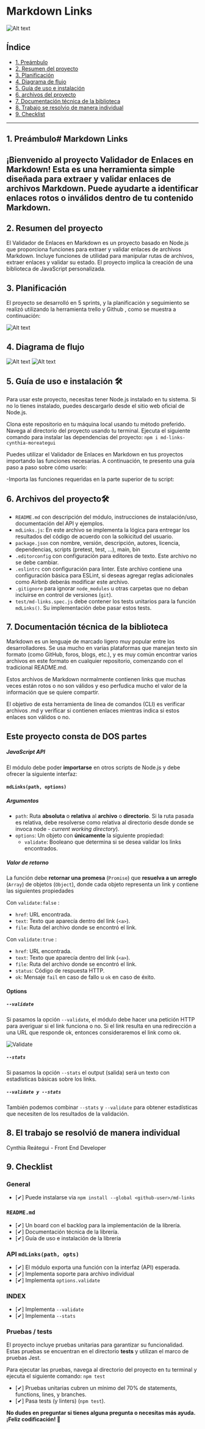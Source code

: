 # Markdown Links
![Alt text](<src/img/cynthiamdlink.png>)
## Índice

* [1. Preámbulo](#1-preámbulo)
* [2. Resumen del proyecto](#2-resumen-del-proyecto)
* [3. Planificación](#3-planificación) 
* [4. Diagrama de flujo](#4-diagrama-de-flujo)
* [5. Guía de uso e instalación](#5-guia-de-uso-e-instalación)
* [6. archivos del proyecto](#6-archivos-del-proyecto)
* [7. Documentación técnica de la biblioteca](#7-documentación-tecnica-del-proyecto)
* [8. Trabajo se resolvio de manera individual](#9-trabajo-se-resolvio-de-manera-individual)
* [9. Checklist](#9-checklist)

***

## 1. Preámbulo# Markdown Links
¡Bienvenido al proyecto Validador de Enlaces en Markdown! Esta es una herramienta simple diseñada para extraer y validar enlaces de archivos Markdown. Puede ayudarte a identificar enlaces rotos o inválidos dentro de tu contenido Markdown.
---

## 2. Resumen del proyecto

El Validador de Enlaces en Markdown es un proyecto basado en Node.js que proporciona funciones para extraer y validar enlaces de archivos Markdown. Incluye funciones de utilidad para manipular rutas de archivos, extraer enlaces y validar su estado.
El proyecto implica la creación de una biblioteca de JavaScript personalizada.

## 3. Planificación

El proyecto se desarrolló en 5 sprints, y la planificación y seguimiento se realizó utilizando la
herramienta trello y Github , como se muestra a continuación:

![Alt text](<src/img/trellorg.png>)


## 4. Diagrama de flujo

![Alt text](<src/img/primera.png>)
![Alt text](<src/img/segunda.png>)

## 5. Guía de uso e instalación 🛠️

Para usar este proyecto, necesitas tener Node.js instalado en tu sistema. Si no lo tienes instalado, puedes descargarlo desde el sitio web oficial de Node.js.

Clona este repositorio en tu máquina local usando tu método preferido.
Navega al directorio del proyecto usando tu terminal.
Ejecuta el siguiente comando para instalar las dependencias del proyecto:
`npm i md-links-cynthia-moreategui`

Puedes utilizar el Validador de Enlaces en Markdown en tus proyectos importando las funciones necesarias. A continuación, te presento una guía paso a paso sobre cómo usarlo:

-Importa las funciones requeridas en la parte superior de tu script:
## 6. Archivos del proyecto🛠️

- `README.md` con descripción del módulo, instrucciones de instalación/uso,
  documentación del API y ejemplos.
- `mdLinks.js`: En este archivo se implementa la lógica para entregar los resultados
  del código de acuerdo con la solkicitud del usuario.
- `package.json` con nombre, versión, descripción, autores, licencia,
  dependencias, scripts (pretest, test, ...), main, bin
- `.editorconfig` con configuración para editores de texto. Este archivo no se
  debe cambiar.
- `.eslintrc` con configuración para linter. Este archivo contiene una
  configuración básica para ESLint, si deseas agregar reglas adicionales
  como Airbnb deberás modificar este archivo.
- `.gitignore` para ignorar `node_modules` u otras carpetas que no deban
  incluirse en control de versiones (`git`).
- `test/md-links.spec.js` debe contener los tests unitarios para la función
  `mdLinks()`. Su implementación debe pasar estos tests.

## 7. Documentación técnica de la biblioteca

Markdown es un lenguaje de marcado ligero muy popular entre los desarrolladores.
Se usa mucho en varias plataformas que manejan texto sin formato (como GitHub, foros,
blogs, etc.), y es muy común encontrar varios archivos en este formato en cualquier
repositorio, comenzando con el tradicional README.md.

Estos archivos de Markdown normalmente contienen links que muchas veces están rotos
o no son válidos y eso perfudica mucho el valor de la información que se quiere compartir.

El objetivo de esta herramienta de línea de comandos (CLI) es verificar archivos .md y verificar si contienen enlaces mientras indica si estos enlaces son válidos o no.

## Este proyecto consta de DOS partes

##### JavaScript API

El módulo debe poder **importarse** en otros scripts de Node.js y debe ofrecer la
siguiente interfaz:

#### `mdLinks(path, options)`

##### Argumentos

- `path`: Ruta **absoluta** o **relativa** al **archivo** o **directorio**.
  Si la ruta pasada es relativa, debe resolverse como relativa al directorio
  desde donde se invoca node - _current working directory_).
- `options`: Un objeto con **únicamente** la siguiente propiedad:
  - `validate`: Booleano que determina si se desea validar los links
    encontrados.

##### Valor de retorno

La función debe **retornar una promesa** (`Promise`) que **resuelva a un arreglo**
(`Array`) de objetos (`Object`), donde cada objeto representa un link y contiene
las siguientes propiedades

Con `validate:false` :

- `href`: URL encontrada.
- `text`: Texto que aparecía dentro del link (`<a>`).
- `file`: Ruta del archivo donde se encontró el link.


Con `validate:true` :

- `href`: URL encontrada.
- `text`: Texto que aparecía dentro del link (`<a>`).
- `file`: Ruta del archivo donde se encontró el link.
- `status`: Código de respuesta HTTP.
- `ok`: Mensaje `fail` en caso de fallo u `ok` en caso de éxito.


#### Options

##### `--validate`

Si pasamos la opción `--validate`, el módulo debe hacer una petición HTTP para
averiguar si el link funciona o no. Si el link resulta en una redirección a una
URL que responde ok, entonces consideraremos el link como ok.

![Validate](/imgReadme/con-validate.jpeg)

##### `--stats`

Si pasamos la opción `--stats` el output (salida) será un texto con estadísticas
básicas sobre los links.



##### `--validate y --stats`

También podemos combinar `--stats` y `--validate` para obtener estadísticas que
necesiten de los resultados de la validación.


## 8. El trabajo se resolvió de manera individual

Cynthia Reátegui - Front End Developer

## 9. Checklist

### General

- [✔] Puede instalarse via `npm install --global <github-user>/md-links`

### `README.md`

- [✔] Un board con el backlog para la implementación de la librería.
- [✔] Documentación técnica de la librería.
- [✔] Guía de uso e instalación de la librería

### API `mdLinks(path, opts)`

- [✔] El módulo exporta una función con la interfaz (API) esperada.
- [✔] Implementa soporte para archivo individual
- [✔] Implementa `options.validate`

### INDEX

- [✔] Implementa `--validate`
- [✔] Implementa `--stats`

### Pruebas / tests
El proyecto incluye pruebas unitarias para garantizar su funcionalidad. Estas pruebas se encuentran en el directorio __tests__ y utilizan el marco de pruebas Jest.

Para ejecutar las pruebas, navega al directorio del proyecto en tu terminal y ejecuta el siguiente comando:
`npm test`

- [✔] Pruebas unitarias cubren un mínimo del 70% de statements, functions,
  lines, y branches.
- [✔] Pasa tests (y linters) (`npm test`).

**No dudes en preguntar si tienes alguna pregunta o necesitas más ayuda. ¡Feliz codificación! 🚀**
